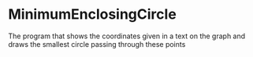 # MinimumEnclosingCircle
The program that shows the coordinates given in a text on the graph and draws the smallest circle passing through these points
